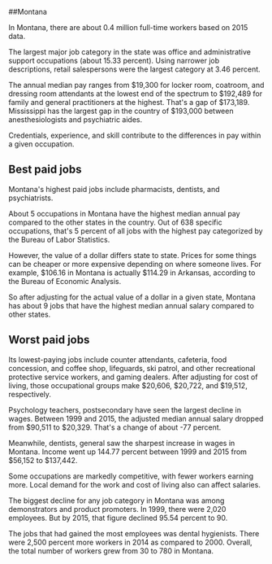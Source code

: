 

##Montana

In Montana, there are about 0.4 million full-time workers based on 2015 data.

The largest major job category in the state was <span class='occ_title_em state'>office and administrative support occupations</span> (about 15.33 percent). Using narrower job descriptions, <span class='occ_title_em state'>retail salespersons</span> were the largest category at 3.46 percent.
               
The annual median pay ranges from $19,300 for <span class='occ_title_em state'>locker room, coatroom, and dressing room attendants</span> at the lowest end of the spectrum to  $192,489 for <span class='occ_title_em state'>family and general practitioners</span> at the highest. That's a gap of $173,189. Mississippi has the largest gap in the country of $193,000 between <span class='occ_title_em state'>anesthesiologists and psychiatric aides</span>.
          
Credentials, experience, and skill contribute to the differences in pay within a given occupation.

## Best paid jobs
Montana's highest paid jobs include <span class='occ_title_em state'>pharmacists, dentists</span>, and <span class='occ_title_em state'>psychiatrists</span>.
               
About 5 occupations in Montana have the highest median annual pay compared to the other states in the country. Out of 638 specific occupations, that's 5 percent of all jobs with the highest pay categorized by the Bureau of Labor Statistics.
               
However, the value of a dollar differs state to state. Prices for some things can be cheaper or more expensive depending on where someone lives. For example, $106.16 in Montana is actually $114.29 in Arkansas, according to the Bureau of Economic Analysis.
               
So after adjusting for the actual value of a dollar in a given state, Montana has about 9 jobs that have the highest median annual salary compared to other states.
               
## Worst paid jobs

Its lowest-paying jobs include <span class='occ_title_em state'>counter attendants, cafeteria, food concession, and coffee shop</span>, <span class='occ_title_em state'>lifeguards, ski patrol, and other recreational protective service workers</span>, and <span class='occ_title_em state'>gaming dealers</span>. After adjusting for cost of living, those occupational groups make $20,606,  $20,722, and  $19,512, respectively.
               
<span class='occ_title_em state'>Psychology teachers, postsecondary</span> have seen the largest decline in wages. Between 1999 and 2015, the adjusted median annual salary dropped from $90,511 to $20,329. That's a change of about -77 percent.
               
Meanwhile, <span class='occ_title_em state'>dentists, general</span> saw the sharpest increase in wages in Montana. Income went up 144.77 percent between 1999 and 2015 from $56,152 to $137,442.

Some occupations are markedly competitive, with fewer workers earning more. Local demand for the work and cost of living also can affect salaries.

            
The biggest decline for any job category in Montana was among <span class='occ_title_em state'>demonstrators and product promoters</span>. In 1999, there were 2,020 employees. But by 2015, that figure declined 95.54 percent to 90. 
               
The jobs that had gained the most employees was dental hygienists. There were 2,500 percent more workers in 2014 as compared to 2000. Overall, the total number of workers grew from 30 to 780 in Montana.
